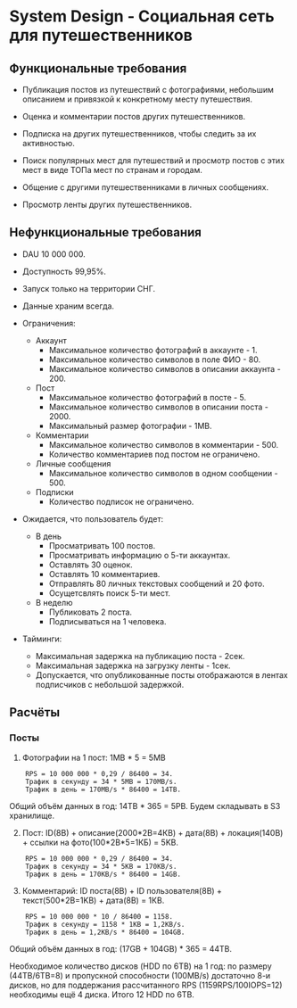 # System Design - Социальная сеть для путешественников

## Функциональные требования
- Публикация постов из путешествий с фотографиями, небольшим описанием и привязкой к конкретному месту путешествия.

- Оценка и комментарии постов других путешественников.

- Подписка на других путешественников, чтобы следить за их активностью.

- Поиск популярных мест для путешествий и просмотр постов с этих мест в виде ТОПа мест по странам и городам.

- Общение с другими путешественниками в личных сообщениях.

- Просмотр ленты других путешественников.

## Нефункциональные требования
- DAU 10 000 000.

- Доступность 99,95%.

- Запуск только на территории СНГ.

- Данные храним всегда.

- Ограничения:
    - Аккаунт
        - Максимальное количество фотографий в аккаунте - 1.
        - Максимальное количество символов в поле ФИО - 80.
        - Максимальное количество символов в описании аккаунта - 200.
    - Пост
        - Максимальное количество фотографий в посте - 5.
        - Максимальное количество символов в описании поста - 2000.
        - Максимальный размер фотографии - 1МB.
    - Комментарии
        - Максимальное количество символов в комментарии - 500.
        - Количество комментариев под постом не ограничено.
    - Личные сообщения
        - Максимальное количество символов в одном сообщении - 500.
    - Подписки
        - Количество подписок не ограничено.

- Ожидается, что пользователь будет:
    - В день
        - Просматривать 100 постов.
        - Просматривать информацию о 5-ти аккаунтах.
        - Оставлять 30 оценок.
        - Оставлять 10 комментариев.
        - Отправлять 80 личных текстовых сообщений и 20 фото.
        - Осущетсвлять поиск 5-ти мест.
    - В неделю
        - Публиковать 2 поста.
        - Подписываться на 1 человека.

- Тайминги:
    - Максимальная задержка на публикацию поста - 2сек.
    - Максимальная задержка на загрузку ленты - 1сек.
    - Допускается, что опубликованные посты отображаются в лентах подписчиков с небольшой задержкой.

## Расчёты
### Посты
1. Фотографии на 1 пост: 1MB * 5 = 5MB
```
    RPS = 10 000 000 * 0,29 / 86400 = 34.
    Трафик в секунду = 34 * 5MB = 170MB/s.
    Трафик в день = 170MB/s * 86400 = 14TB.
```

Общий объём данных в год: 14TB * 365 = 5PB. Будем складывать в S3 хранилище.

2. Пост: ID(8B) + описание(2000\*2B=4КB) + дата(8B) + локация(140B) + ссылки на фото(100\*2B*5=1КБ) = 5KB.
```
    RPS = 10 000 000 * 0,29 / 86400 = 34.
    Трафик в секунду = 34 * 5KB = 170KB/s.
    Трафик в день = 170KB/s * 86400 = 14GB.
```

3. Комментарий: ID поста(8B) + ID пользователя(8B) + текст(500*2B=1KB) + дата(8B) = 1КB.
```
    RPS = 10 000 000 * 10 / 86400 = 1158.
    Трафик в секунду = 1158 * 1KB = 1,2KB/s.
    Трафик в день = 1,2KB/s * 86400 = 104GB.
```

Общий объём данных в год: (17GB + 104GB) * 365 = 44TB.

Необходимое количество дисков (HDD по 6TB) на 1 год: по размеру (44TB/6TB=8) и пропускной способности (100MB/s) достаточно 8-и дисков, но для поддержания рассчитанного RPS (1159RPS/100IOPS=12) необходимы ещё 4 диска. Итого 12 HDD по 6TB.